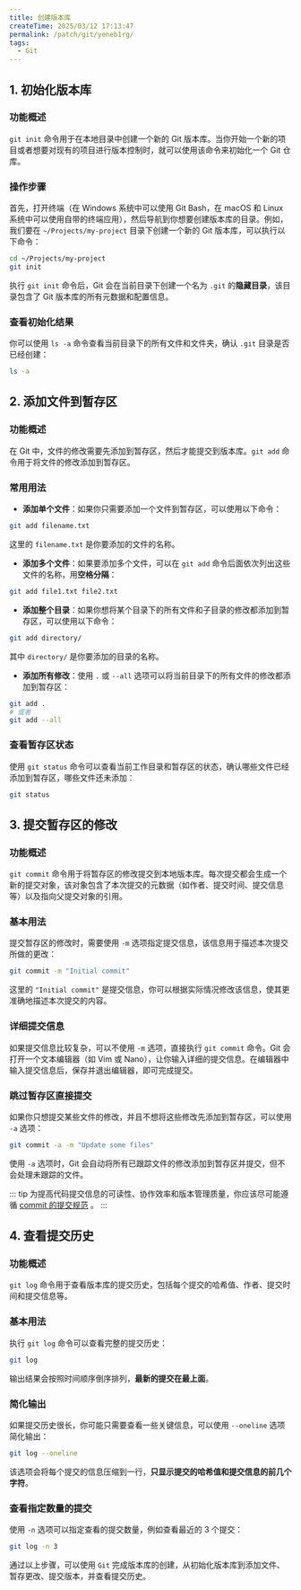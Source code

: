 ```yaml
---
title: 创建版本库
createTime: 2025/03/12 17:13:47
permalink: /patch/git/yeneb1rg/
tags:
  - Git
---
```


## 1. 初始化版本库
### 功能概述
`git init` 命令用于在本地目录中创建一个新的 Git 版本库。当你开始一个新的项目或者想要对现有的项目进行版本控制时，就可以使用该命令来初始化一个 Git 仓库。

### 操作步骤
首先，打开终端（在 Windows 系统中可以使用 Git Bash，在 macOS 和 Linux 系统中可以使用自带的终端应用），然后导航到你想要创建版本库的目录。例如，我们要在 `~/Projects/my-project` 目录下创建一个新的 Git 版本库，可以执行以下命令：
```bash
cd ~/Projects/my-project
git init
```
执行 `git init` 命令后，Git 会在当前目录下创建一个名为 `.git` 的**隐藏目录**，该目录包含了 Git 版本库的所有元数据和配置信息。

### 查看初始化结果
你可以使用 `ls -a` 命令查看当前目录下的所有文件和文件夹，确认 `.git` 目录是否已经创建：
```bash
ls -a
```

## 2. 添加文件到暂存区
### 功能概述
在 Git 中，文件的修改需要先添加到暂存区，然后才能提交到版本库。`git add` 命令用于将文件的修改添加到暂存区。

### 常用用法
- **添加单个文件**：如果你只需要添加一个文件到暂存区，可以使用以下命令：
```bash
git add filename.txt
```
这里的 `filename.txt` 是你要添加的文件的名称。

- **添加多个文件**：如果要添加多个文件，可以在 `git add` 命令后面依次列出这些文件的名称，用**空格分隔**：
```bash
git add file1.txt file2.txt
```

- **添加整个目录**：如果你想将某个目录下的所有文件和子目录的修改都添加到暂存区，可以使用以下命令：
```bash
git add directory/
```
其中 `directory/` 是你要添加的目录的名称。

- **添加所有修改**：使用 `.` 或 `--all` 选项可以将当前目录下的所有文件的修改都添加到暂存区：
```bash
git add .
# 或者
git add --all
```

### 查看暂存区状态
使用 `git status` 命令可以查看当前工作目录和暂存区的状态，确认哪些文件已经添加到暂存区，哪些文件还未添加：
```bash
git status
```

## 3. 提交暂存区的修改
### 功能概述
`git commit` 命令用于将暂存区的修改提交到本地版本库。每次提交都会生成一个新的提交对象，该对象包含了本次提交的元数据（如作者、提交时间、提交信息等）以及指向父提交对象的引用。

### 基本用法
提交暂存区的修改时，需要使用 `-m` 选项指定提交信息，该信息用于描述本次提交所做的更改：
```bash
git commit -m "Initial commit"
```
这里的 `"Initial commit"` 是提交信息，你可以根据实际情况修改该信息，使其更准确地描述本次提交的内容。

### 详细提交信息
如果提交信息比较复杂，可以不使用 `-m` 选项，直接执行 `git commit` 命令。Git 会打开一个文本编辑器（如 Vim 或 Nano），让你输入详细的提交信息。在编辑器中输入提交信息后，保存并退出编辑器，即可完成提交。

### 跳过暂存区直接提交
如果你只想提交某些文件的修改，并且不想将这些修改先添加到暂存区，可以使用 `-a` 选项：
```bash
git commit -a -m "Update some files"
```
使用 `-a` 选项时，Git 会自动将所有已跟踪文件的修改添加到暂存区并提交，但不会处理未跟踪的文件。

::: tip
为提高代码提交信息的可读性、协作效率和版本管理质量，你应该尽可能遵循 [commit 的提交规范](提交信息规范.md) 。
:::

## 4. 查看提交历史
### 功能概述
`git log` 命令用于查看版本库的提交历史，包括每个提交的哈希值、作者、提交时间和提交信息等。

### 基本用法
执行 `git log` 命令可以查看完整的提交历史：
```bash
git log
```
输出结果会按照时间顺序倒序排列，**最新的提交在最上面**。

### 简化输出
如果提交历史很长，你可能只需要查看一些关键信息，可以使用 `--oneline` 选项简化输出：
```bash
git log --oneline
```
该选项会将每个提交的信息压缩到一行，**只显示提交的哈希值和提交信息的前几个字符**。

### 查看指定数量的提交
使用 `-n` 选项可以指定查看的提交数量，例如查看最近的 3 个提交：
```bash
git log -n 3
```

通过以上步骤，可以使用 `Git` 完成版本库的创建，从初始化版本库到添加文件、暂存更改、提交版本，并查看提交历史。

